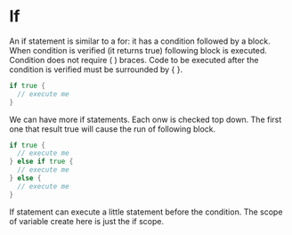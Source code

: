 # If

An if statement is similar to a for: it has a condition followed by a block. When condition is verified (it returns true) following block is executed. Condition does not require ( ) braces. Code to be executed after the condition is verified must be surrounded by { }.

```go
if true {
  // execute me
}
```

We can have more if statements. Each onw is checked top down. The first one that result true will cause the run of following block.

```go
if true {
  // execute me
} else if true {
  // execute me
} else {
  // execute me
}
```

If statement can execute a little statement before the condition. The scope of variable create here is just the if scope.